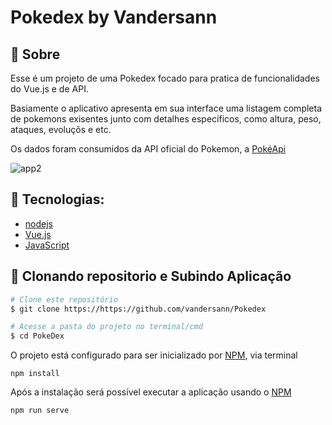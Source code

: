 # Pokedex by Vandersann

## 🔎 Sobre
Esse é um projeto de uma Pokedex focado para pratica de funcionalidades do Vue.js e de API.

Basiamente o aplicativo apresenta em sua interface uma listagem completa de pokemons exisentes junto com detalhes
específicos, como altura, peso, ataques, evoluçõs e etc.

Os dados foram consumidos da API oficial do Pokemon, a [PokéApi](https://pokeapi.co/)

![app2](https://user-images.githubusercontent.com/65673565/163481449-aef38c4b-ba00-46c6-805c-38f732d69b76.gif)

## 🔨 Tecnologias:

- [nodejs](https://nodejs.org/)
- [Vue.js](https://v2.vuejs.org/)
- [JavaScript](https://www.javascript.com/)

## 🤘 Clonando repositorio e Subindo Aplicação

```bash
# Clone este repositório
$ git clone https://https://github.com/vandersann/Pokedex

# Acesse a pasta do projeto no terminal/cmd
$ cd PokeDex
```

O projeto está configurado para ser inicializado por [NPM](https://www.npmjs.com/), via terminal

```shell
npm install
```

Após a instalação será possível executar a aplicação usando o [NPM](https://www.npmjs.com/)

```shell
npm run serve
```
